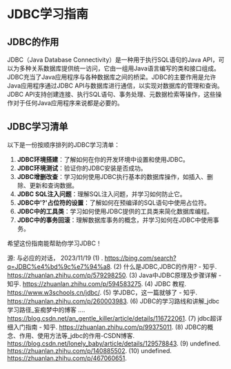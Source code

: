 # JDBC学习指南

## JDBC的作用
JDBC（Java Database Connectivity）是一种用于执行SQL语句的Java API，可以为多种关系数据库提供统一访问，它由一组用Java语言编写的类和接口组成。JDBC充当了Java应用程序与各种数据库之间的桥梁。JDBC的主要作用是允许Java应用程序通过JDBC API与数据库进行通信，以实现对数据库的管理和查询。JDBC API支持创建连接、执行SQL语句、事务处理、元数据检索等操作，这些操作对于任何Java应用程序来说都是必要的。

## JDBC学习清单
以下是一份按顺序排列的JDBC学习清单：

1. **JDBC环境搭建**：了解如何在你的开发环境中设置和使用JDBC。
2. **JDBC环境测试**：验证你的JDBC安装是否成功。
3. **JDBC增删改查**：学习如何使用JDBC执行基本的数据库操作，如插入、删除、更新和查询数据。
4. **JDBC SQL注入问题**：理解SQL注入问题，并学习如何防止它。
5. **JDBC中'?'占位符的设置**：了解如何在预编译的SQL语句中使用占位符。
6. **JDBC中的工具类**：学习如何使用JDBC提供的工具类来简化数据库编程。
7. **JDBC中的事务回滚**：理解数据库事务的概念，并学习如何在JDBC中使用事务。

希望这份指南能帮助你学习JDBC！

源: 与必应的对话， 2023/11/19
(1) . https://bing.com/search?q=JDBC%e4%bd%9c%e7%94%a8.
(2) 什么是JDBC,JDBC的作用? - 知乎. https://zhuanlan.zhihu.com/p/579298250.
(3) Java中JDBC原理及步骤详解 - 知乎. https://zhuanlan.zhihu.com/p/594583275.
(4) JDBC 教程. https://www.w3schools.cn/jdbc/.
(5) 学JDBC，这一篇就够了 - 知乎. https://zhuanlan.zhihu.com/p/260003983.
(6) JDBC的学习路线和讲解_jdbc学习路径_妄痴梦中的博客 .... https://blog.csdn.net/an_gentle_killer/article/details/116722061.
(7) jdbc超详细入门指南 - 知乎. https://zhuanlan.zhihu.com/p/99375011.
(8) JDBC的概念、作用、使用方法等_jdbc的作用-CSDN博客. https://blog.csdn.net/lonely_baby/article/details/129578843.
(9) undefined. https://zhuanlan.zhihu.com/p/140885502.
(10) undefined. https://zhuanlan.zhihu.com/p/467060651.